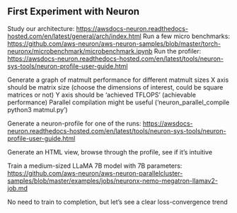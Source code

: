 
## First Experiment with Neuron
Study our architecture: https://awsdocs-neuron.readthedocs-hosted.com/en/latest/general/arch/index.html
Run a few micro benchmarks: https://github.com/aws-neuron/aws-neuron-samples/blob/master/torch-neuronx/microbenchmark/microbenchmark.ipynb
Run the profiler: https://awsdocs-neuron.readthedocs-hosted.com/en/latest/tools/neuron-sys-tools/neuron-profile-user-guide.html

Generate a graph of matmult performance for different matmult sizes
X axis should be matrix size (choose the dimensions of interest, could be square matrices or not)
Y axis should be ‘achieved TFLOPS’ (achievable performance)
Parallel compilation might be useful (‘neuron_parallel_compile python3 matmul.py’)

Generate a neuron-profile for one of the runs: https://awsdocs-neuron.readthedocs-hosted.com/en/latest/tools/neuron-sys-tools/neuron-profile-user-guide.html

Generate an HTML view, browse through the profile, see if it’s intuitive

Train a medium-sized LLaMA 7B model with 7B parameters: https://github.com/aws-neuron/aws-neuron-parallelcluster-samples/blob/master/examples/jobs/neuronx-nemo-megatron-llamav2-job.md

No need to train to completion, but let’s see a clear loss-convergence trend




